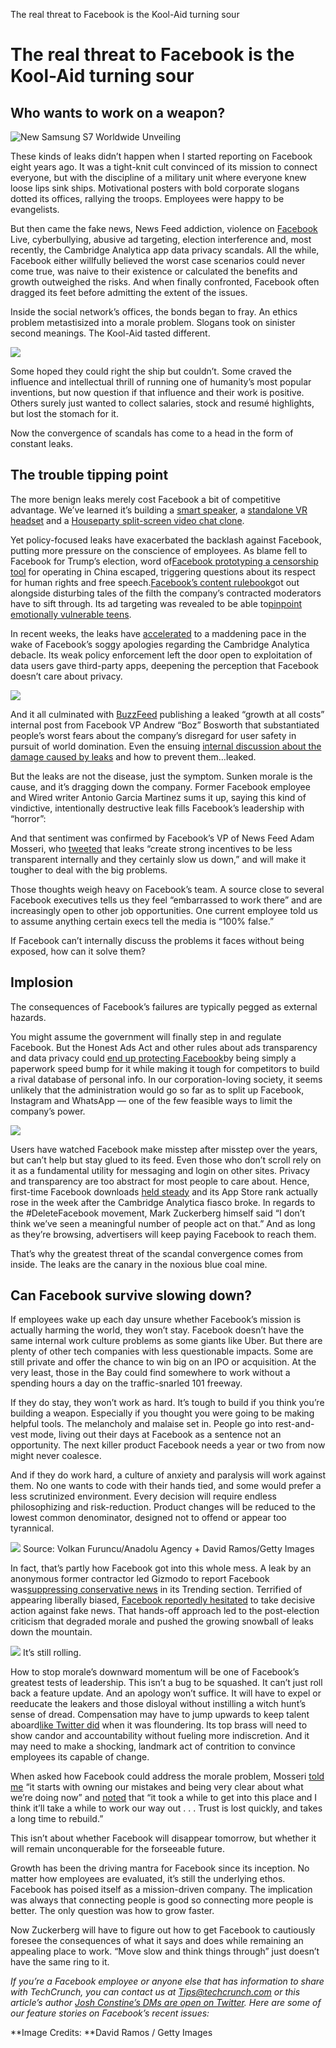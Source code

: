 The real threat to Facebook is the Kool-Aid turning sour

# The real threat to Facebook is the Kool-Aid turning sour

## Who wants to work on a weapon?

![New Samsung S7 Worldwide Unveiling](../_resources/9e9a3899687191c62cdedf2368a635b3.png)

These kinds of leaks didn’t happen when I started reporting on Facebook eight years ago. It was a tight-knit cult convinced of its mission to connect everyone, but with the discipline of a military unit where everyone knew loose lips sink ships. Motivational posters with bold corporate slogans dotted its offices, rallying the troops. Employees were happy to be evangelists.

But then came the fake news, News Feed addiction, violence on [Facebook](https://www.crunchbase.com/organization/facebook/) Live, cyberbullying, abusive ad targeting, election interference and, most recently, the Cambridge Analytica app data privacy scandals. All the while, Facebook either willfully believed the worst case scenarios could never come true, was naive to their existence or calculated the benefits and growth outweighed the risks. And when finally confronted, Facebook often dragged its feet before admitting the extent of the issues.

Inside the social network’s offices, the bonds began to fray. An ethics problem metastisized into a morale problem. Slogans took on sinister second meanings. The Kool-Aid tasted different.

![](../_resources/134fc7b76372bc42c45f1404925bae85.png)

Some hoped they could right the ship but couldn’t. Some craved the influence and intellectual thrill of running one of humanity’s most popular inventions, but now question if that influence and their work is positive. Others surely just wanted to collect salaries, stock and resumé highlights, but lost the stomach for it.

Now the convergence of scandals has come to a head in the form of constant leaks.

## The trouble tipping point

The more benign leaks merely cost Facebook a bit of competitive advantage. We’ve learned it’s building a [smart speaker](https://www.bloomberg.com/news/articles/2017-08-01/facebook-is-said-to-work-on-video-chat-device-in-hardware-push), a [standalone VR headset](https://www.bloomberg.com/news/articles/2017-07-13/facebook-said-to-plan-200-wireless-oculus-vr-headset-for-2018) and a [Houseparty split-screen video chat clone](https://www.theverge.com/2017/7/5/15916850/facebook-houseparty-clone-bonfire-group-video-chat).

Yet policy-focused leaks have exacerbated the backlash against Facebook, putting more pressure on the conscience of employees. As blame fell to Facebook for Trump’s election, word of[Facebook prototyping a censorship tool](https://www.nytimes.com/2016/11/22/technology/facebook-censorship-tool-china.html) for operating in China escaped, triggering questions about its respect for human rights and free speech.[Facebook’s content rulebook](https://www.theguardian.com/news/2017/may/21/revealed-facebook-internal-rulebook-sex-terrorism-violence?CMP=share_btn_tw)got out alongside disturbing tales of the filth the company’s contracted moderators have to sift through. Its ad targeting was revealed to be able to[pinpoint emotionally vulnerable teens](https://www.csoonline.com/article/3193382/security/leaked-document-shows-how-facebook-can-target-emotionally-vulnerable-teens-for-ads.html).

In recent weeks, the leaks have [accelerated](https://www.techmeme.com/search/query?q=Facebook+cambridge&wm=false) to a maddening pace in the wake of Facebook’s soggy apologies regarding the Cambridge Analytica debacle. Its weak policy enforcement left the door open to exploitation of data users gave third-party apps, deepening the perception that Facebook doesn’t care about privacy.

![](../_resources/824cfd04f26031dae0b74a2d31b6daf3.png)

And it all culminated with [BuzzFeed](https://www.buzzfeed.com/ryanmac/growth-at-any-cost-top-facebook-executive-defended-data?utm_term=.oenWnyQrW#.trJAv2GZA) publishing a leaked “growth at all costs” internal post from Facebook VP Andrew “Boz” Bosworth that substantiated people’s worst fears about the company’s disregard for user safety in pursuit of world domination. Even the ensuing [internal discussion about the damage caused by leaks](https://www.theverge.com/2018/3/30/17179100/facebook-memo-leaks-boz-andrew-bosworth) and how to prevent them…leaked.

But the leaks are not the disease, just the symptom. Sunken morale is the cause, and it’s dragging down the company. Former Facebook employee and Wired writer Antonio Garcia Martinez sums it up, saying this kind of vindictive, intentionally destructive leak fills Facebook’s leadership with “horror”:

And that sentiment was confirmed by Facebook’s VP of News Feed Adam Mosseri, who [tweeted](https://twitter.com/mosseri/status/979776914935242752) that leaks “create strong incentives to be less transparent internally and they certainly slow us down,” and will make it tougher to deal with the big problems.

Those thoughts weigh heavy on Facebook’s team. A source close to several Facebook executives tells us they feel “embarrassed to work there” and are increasingly open to other job opportunities. One current employee told us to assume anything certain execs tell the media is “100% false.”

If Facebook can’t internally discuss the problems it faces without being exposed, how can it solve them?

## Implosion

The consequences of Facebook’s failures are typically pegged as external hazards.

You might assume the government will finally step in and regulate Facebook. But the Honest Ads Act and other rules about ads transparency and data privacy could [end up protecting Facebook](https://techcrunch.com/2018/03/25/the-regulation-moat/)by being simply a paperwork speed bump for it while making it tough for competitors to build a rival database of personal info. In our corporation-loving society, it seems unlikely that the administration would go so far as to split up Facebook, Instagram and WhatsApp — one of the few feasible ways to limit the company’s power.

![](../_resources/625b5a34557190513e387255ccb120af.png)

Users have watched Facebook make misstep after misstep over the years, but can’t help but stay glued to its feed. Even those who don’t scroll rely on it as a fundamental utility for messaging and login on other sites. Privacy and transparency are too abstract for most people to care about. Hence, first-time Facebook downloads [held steady](https://www.buzzfeed.com/alexkantrowitz/nothing-is-going-to-happen-to-facebook-or-mark-zuckerberg?utm_term=.xya78jAG7#.qrv6zVM76) and its App Store rank actually rose in the week after the Cambridge Analytica fiasco broke. In regards to the #DeleteFacebook movement, Mark Zuckerberg himself said “I don’t think we’ve seen a meaningful number of people act on that.” And as long as they’re browsing, advertisers will keep paying Facebook to reach them.

That’s why the greatest threat of the scandal convergence comes from inside. The leaks are the canary in the noxious blue coal mine.

## Can Facebook survive slowing down?

If employees wake up each day unsure whether Facebook’s mission is actually harming the world, they won’t stay. Facebook doesn’t have the same internal work culture problems as some giants like Uber. But there are plenty of other tech companies with less questionable impacts. Some are still private and offer the chance to win big on an IPO or acquisition. At the very least, those in the Bay could find somewhere to work without a spending hours a day on the traffic-snarled 101 freeway.

If they do stay, they won’t work as hard. It’s tough to build if you think you’re building a weapon. Especially if you thought you were going to be making helpful tools. The melancholy and malaise set in. People go into rest-and-vest mode, living out their days at Facebook as a sentence not an opportunity. The next killer product Facebook needs a year or two from now might never coalesce.

And if they do work hard, a culture of anxiety and paralysis will work against them. No one wants to code with their hands tied, and some would prefer a less scrutinized environment. Every decision will require endless philosophizing and risk-reduction. Product changes will be reduced to the lowest common denominator, designed not to offend or appear too tyrannical.

![](../_resources/d0d62f8e64529f95ef55bef7198b36e3.png)
Source: Volkan Furuncu/Anadolu Agency + David Ramos/Getty Images

In fact, that’s partly how Facebook got into this whole mess. A leak by an anonymous former contractor led Gizmodo to report Facebook was[suppressing conservative news](https://gizmodo.com/former-facebook-workers-we-routinely-suppressed-conser-1775461006) in its Trending section. Terrified of appearing liberally biased, [Facebook reportedly hesitated](https://www.wired.com/story/inside-facebook-mark-zuckerberg-2-years-of-hell/) to take decisive action against fake news. That hands-off approach led to the post-election criticism that degraded morale and pushed the growing snowball of leaks down the mountain.

![](../_resources/30c7798924aeeb4436cab02e5f90e84f.png)
It’s still rolling.

How to stop morale’s downward momentum will be one of Facebook’s greatest tests of leadership. This isn’t a bug to be squashed. It can’t just roll back a feature update. And an apology won’t suffice. It will have to expel or reeducate the leakers and those disloyal without instilling a witch hunt’s sense of dread. Compensation may have to jump upwards to keep talent aboard[like Twitter did](https://www.nytimes.com/2016/09/27/business/dealbook/twitters-steep-premium-the-cost-of-employee-stock-grants.html) when it was floundering. Its top brass will need to show candor and accountability without fueling more indiscretion. And it may need to make a shocking, landmark act of contrition to convince employees its capable of change.

When asked how Facebook could address the morale problem, Mosseri [told me](https://twitter.com/mosseri/status/979835261134700544) “it starts with owning our mistakes and being very clear about what we’re doing now” and [noted](https://twitter.com/mosseri/status/979843095285129216) that “it took a while to get into this place and I think it’ll take a while to work our way out . . . Trust is lost quickly, and takes a long time to rebuild.”

This isn’t about whether Facebook will disappear tomorrow, but whether it will remain unconquerable for the forseeable future.

Growth has been the driving mantra for Facebook since its inception. No matter how employees are evaluated, it’s still the underlying ethos. Facebook has poised itself as a mission-driven company. The implication was always that connecting people is good so connecting more people is better. The only question was how to grow faster.

Now Zuckerberg will have to figure out how to get Facebook to cautiously foresee the consequences of what it says and does while remaining an appealing place to work. “Move slow and think things through” just doesn’t have the same ring to it.

*If you’re a Facebook employee or anyone else that has information to share with TechCrunch, you can contact us at Tips@techcrunch.com or this article’s author [Josh Constine’s DMs are open on Twitter](https://twitter.com/JoshConstine). Here are some of our feature stories on Facebook’s recent issues:*

**Image Credits: **David Ramos / Getty Images